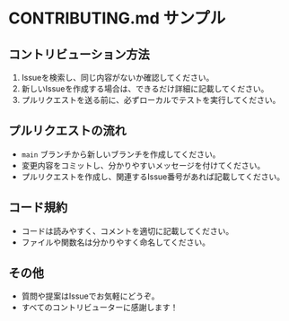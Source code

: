 # CONTRIBUTING.md サンプル

## コントリビューション方法

1. Issueを検索し、同じ内容がないか確認してください。
2. 新しいIssueを作成する場合は、できるだけ詳細に記載してください。
3. プルリクエストを送る前に、必ずローカルでテストを実行してください。

## プルリクエストの流れ

- `main` ブランチから新しいブランチを作成してください。
- 変更内容をコミットし、分かりやすいメッセージを付けてください。
- プルリクエストを作成し、関連するIssue番号があれば記載してください。

## コード規約

- コードは読みやすく、コメントを適切に記載してください。
- ファイルや関数名は分かりやすく命名してください。

## その他

- 質問や提案はIssueでお気軽にどうぞ。
- すべてのコントリビューターに感謝します！
